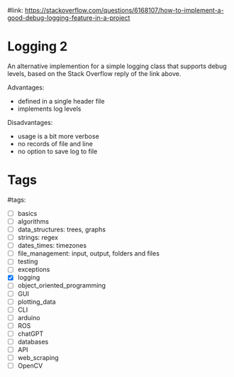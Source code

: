 #link: https://stackoverflow.com/questions/6168107/how-to-implement-a-good-debug-logging-feature-in-a-project

# Logging 2
An alternative implemention for a simple logging class that supports debug levels, based on the Stack Overflow reply of the link above. 

Advantages:
- defined in a single header file
- implements log levels

Disadvantages:
- usage is a bit more verbose
- no records of file and line 
- no option to save log to file


# Tags
#tags: 

- [ ] basics
- [ ] algorithms
- [ ] data_structures: trees, graphs
- [ ] strings: regex
- [ ] dates_times: timezones
- [ ] file_management: input, output, folders and files
- [ ] testing
- [ ] exceptions
- [x] logging
- [ ] object_oriented_programming
- [ ] GUI
- [ ] plotting_data
- [ ] CLI
- [ ] arduino
- [ ] ROS
- [ ] chatGPT
- [ ] databases
- [ ] API
- [ ] web_scraping
- [ ] OpenCV